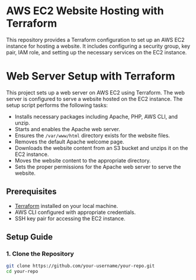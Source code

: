 # AWS EC2 Website Hosting with Terraform

This repository provides a Terraform configuration to set up an AWS EC2 instance for hosting a website. It includes configuring a security group, key pair, IAM role, and setting up the necessary services on the EC2 instance.

# Web Server Setup with Terraform

This project sets up a web server on AWS EC2 using Terraform. The web server is configured to serve a website hosted on the EC2 instance. The setup script performs the following tasks:
- Installs necessary packages including Apache, PHP, AWS CLI, and unzip.
- Starts and enables the Apache web server.
- Ensures the `/var/www/html` directory exists for the website files.
- Removes the default Apache welcome page.
- Downloads the website content from an S3 bucket and unzips it on the EC2 instance.
- Moves the website content to the appropriate directory.
- Sets the proper permissions for the Apache web server to serve the website.

## Prerequisites

- [Terraform](https://www.terraform.io/downloads.html) installed on your local machine.
- AWS CLI configured with appropriate credentials.
- SSH key pair for accessing the EC2 instance.

## Setup Guide

### 1. Clone the Repository

```sh
git clone https://github.com/your-username/your-repo.git
cd your-repo
